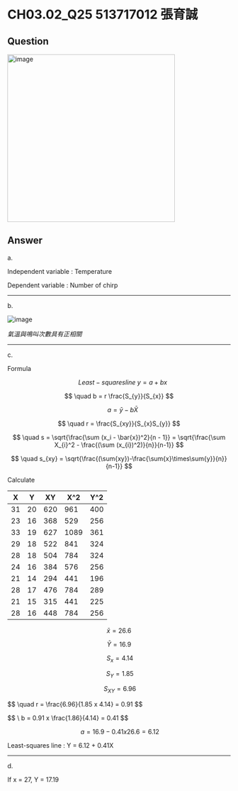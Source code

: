 # CH03.02_Q25 513717012 張育誠

## Question

<img width="378" alt="image" src="https://github.com/user-attachments/assets/cbd32412-0fbf-46f4-b2e3-44b45e8daaa5">

## Answer

a.

Independent variable : Temperature

Dependent variable : Number of chirp

---

b.

![image](https://github.com/user-attachments/assets/fa800b27-79c1-4a0b-b65d-dc1e58198c18)

*氣溫與鳴叫次數具有正相關* 

---

c.

Formula

$$ \quad Least-squares line \ y = a+bx $$ 

$$ \quad b = r \frac{S_{y}}{S_{x}} $$

$$ \quad a = \bar{y} - b\bar{X} $$

$$ \quad r = \frac{S_{xy}}{S_{x}S_{y}} $$

$$ \quad s = \sqrt{\frac{\sum (x_i - \bar{x})^2}{n - 1}} = \sqrt{\frac{\sum X_{i}^2 - \frac{(\sum (x_{i})^2)}{n}}{n-1}} $$

$$ \quad s_{xy} = \sqrt{\frac{(\sum{xy})-\frac{\sum{x}\times\sum{y}}{n}}{n-1}} $$

Calculate

| X  | Y  | XY  | X^2 | Y^2 |
|----|----|-----|-----|-----|
| 31 | 20 | 620 | 961 | 400 |
| 23 | 16 | 368 | 529 | 256 |
| 33 | 19 | 627 | 1089| 361 |
| 29 | 18 | 522 | 841 | 324 |
| 28 | 18 | 504 | 784 | 324 |
| 24 | 16 | 384 | 576 | 256 |
| 21 | 14 | 294 | 441 | 196 |
| 28 | 17 | 476 | 784 | 289 |
| 21 | 15 | 315 | 441 | 225 |
| 28 | 16 | 448 | 784 | 256 |

$$ \bar{x} = 26.6 $$ 

$$ \bar{Y} = 16.9 $$

$$ \ S_{x} = 4.14 $$

$$ \ S_{Y} = 1.85 $$

$$ \ S_{XY} = 6.96 $$

$$ \quad r = \frac\{6.96}{1.85 x 4.14} = 0.91 $$ 

$$ \ b = 0.91 x \frac\{1.86}{4.14} = 0.41 $$ 

$$ \ a = 16.9 - 0.41x26.6 = 6.12 $$

Least-squares line : Y = 6.12 + 0.41X

---

d.

If x = 27, Y = 17.19
